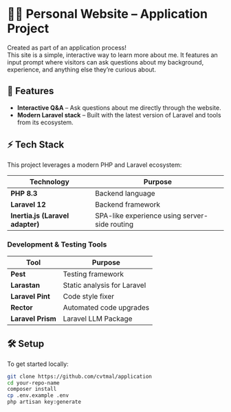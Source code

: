 # 🧑‍💻 Personal Website – Application Project

Created as part of an application process!  
This site is a simple, interactive way to learn more about me. It features an input prompt where visitors can ask questions about my background, experience, and anything else they’re curious about.

## 🚀 Features

- **Interactive Q&A** – Ask questions about me directly through the website.
- **Modern Laravel stack** – Built with the latest version of Laravel and tools from its ecosystem.

## ⚡️ Tech Stack

This project leverages a modern PHP and Laravel ecosystem:

| Technology | Purpose |
|------------|---------|
| **PHP 8.3** | Backend language |
| **Laravel 12** | Backend framework |
| **Inertia.js (Laravel adapter)** | SPA-like experience using server-side routing |

### Development & Testing Tools

| Tool              | Purpose                     |
|-------------------|-----------------------------|
| **Pest**          | Testing framework           |
| **Larastan**      | Static analysis for Laravel |
| **Laravel Pint**  | Code style fixer            |
| **Rector**        | Automated code upgrades     |
| **Laravel Prism** | Laravel LLM Package         |

## 🛠️ Setup

To get started locally:

```bash
git clone https://github.com/cvtmal/application
cd your-repo-name
composer install
cp .env.example .env
php artisan key:generate
